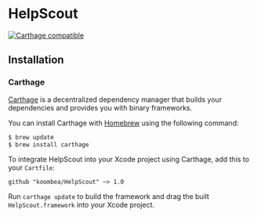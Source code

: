 # HelpScout

[![Carthage compatible](https://img.shields.io/badge/Carthage-compatible-4BC51D.svg?style=flat)](https://github.com/Carthage/Carthage)

## Installation

### Carthage

[Carthage](https://github.com/Carthage/Carthage) is a decentralized dependency manager that builds your dependencies and provides you with binary frameworks.

You can install Carthage with [Homebrew](http://brew.sh/) using the following command:

```bash
$ brew update
$ brew install carthage
```

To integrate HelpScout into your Xcode project using Carthage, add this to your `Cartfile`:

```ogdl
github "koombea/HelpScout" ~> 1.0
```

Run `carthage update` to build the framework and drag the built `HelpScout.framework` into your Xcode project.


